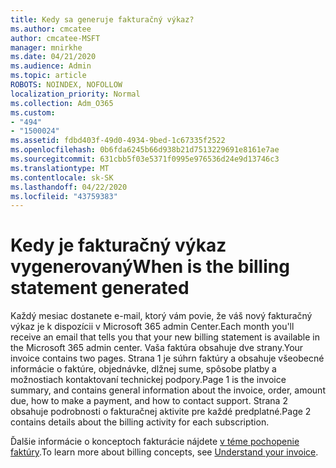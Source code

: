```yaml
---
title: Kedy sa generuje fakturačný výkaz?
ms.author: cmcatee
author: cmcatee-MSFT
manager: mnirkhe
ms.date: 04/21/2020
ms.audience: Admin
ms.topic: article
ROBOTS: NOINDEX, NOFOLLOW
localization_priority: Normal
ms.collection: Adm_O365
ms.custom:
- "494"
- "1500024"
ms.assetid: fdbd403f-49d0-4934-9bed-1c67335f2522
ms.openlocfilehash: 0b6fda6245b66d938b21d7513229691e8161e7ae
ms.sourcegitcommit: 631cbb5f03e5371f0995e976536d24e9d13746c3
ms.translationtype: MT
ms.contentlocale: sk-SK
ms.lasthandoff: 04/22/2020
ms.locfileid: "43759383"
---
```

# <a name="when-is-the-billing-statement-generated"></a><span data-ttu-id="8bc4c-102">Kedy je fakturačný výkaz vygenerovaný</span><span class="sxs-lookup"><span data-stu-id="8bc4c-102">When is the billing statement generated</span></span>

<span data-ttu-id="8bc4c-103">Každý mesiac dostanete e-mail, ktorý vám povie, že váš nový fakturačný výkaz je k dispozícii v Microsoft 365 admin Center.</span><span class="sxs-lookup"><span data-stu-id="8bc4c-103">Each month you'll receive an email that tells you that your new billing statement is available in the Microsoft 365 admin center.</span></span> <span data-ttu-id="8bc4c-104">Vaša faktúra obsahuje dve strany.</span><span class="sxs-lookup"><span data-stu-id="8bc4c-104">Your invoice contains two pages.</span></span> <span data-ttu-id="8bc4c-105">Strana 1 je súhrn faktúry a obsahuje všeobecné informácie o faktúre, objednávke, dlžnej sume, spôsobe platby a možnostiach kontaktovaní technickej podpory.</span><span class="sxs-lookup"><span data-stu-id="8bc4c-105">Page 1 is the invoice summary, and contains general information about the invoice, order, amount due, how to make a payment, and how to contact support.</span></span> <span data-ttu-id="8bc4c-106">Strana 2 obsahuje podrobnosti o fakturačnej aktivite pre každé predplatné.</span><span class="sxs-lookup"><span data-stu-id="8bc4c-106">Page 2 contains details about the billing activity for each subscription.</span></span>
  
<span data-ttu-id="8bc4c-107">Ďalšie informácie o konceptoch fakturácie nájdete [v téme pochopenie faktúry](https://docs.microsoft.com/office365/admin/subscriptions-and-billing/understand-your-invoice).</span><span class="sxs-lookup"><span data-stu-id="8bc4c-107">To learn more about billing concepts, see [Understand your invoice](https://docs.microsoft.com/office365/admin/subscriptions-and-billing/understand-your-invoice).</span></span>